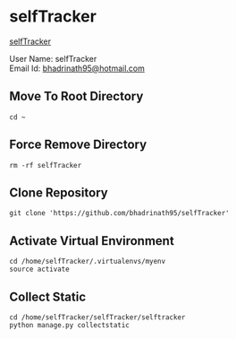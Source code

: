 # selfTracker

[selfTracker](http://selftracker.pythonanywhere.com/)

User Name: selfTracker <br />
Email Id: bhadrinath95@hotmail.com <br />

## Move To Root Directory
```shell
cd ~
```
## Force Remove Directory
```shell
rm -rf selfTracker
```
## Clone Repository
```shell
git clone 'https://github.com/bhadrinath95/selfTracker'
```
## Activate Virtual Environment
```shell
cd /home/selfTracker/.virtualenvs/myenv
source activate
```
## Collect Static
```shell
cd /home/selfTracker/selfTracker/selftracker
python manage.py collectstatic
```
